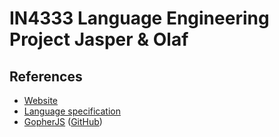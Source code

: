 # IN4333 Language Engineering Project Jasper &amp; Olaf

## References

 - [Website](https://golang.org/)
 - [Language specification](https://golang.org/ref/spec)
 - [GopherJS](http://www.gopherjs.org/) ([GitHub](https://github.com/gopherjs/gopherjs))
